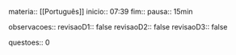 
materia:: [[Português]]
inicio:: 07:39
fim:: 
pausa:: 15min

observacoes::
revisaoD1:: false
revisaoD2:: false
revisaoD3:: false

questoes:: 0
